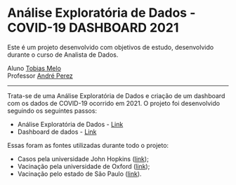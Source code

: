 # **Análise Exploratória de Dados** - COVID-19 DASHBOARD 2021

Este é um projeto desenvolvido com objetivos de estudo, desenvolvido durante o curso de Analista de Dados.<br>

Aluno [Tobias Melo](https://www.linkedin.com/in/tobias-melow/)<br>
Professor [André Perez](https://www.linkedin.com/in/andremarcosperez/)

---

Trata-se de uma Análise Exploratória de Dados e criação de um dashboard com os dados de COVID-19 ocorrido em 2021.
O projeto foi desenvolvido seguindo os seguintes passos:

  * Análise Exploratória de Dados - [Link](https://www.kaggle.com/code/tobiasmelo/dashboard-covid-19-2021)
  * Dashboard de dados - [Link](https://datastudio.google.com/reporting/7d2a284b-02d6-46ca-816c-5f6084ed6a30)

Essas foram as fontes utilizadas durante todo o projeto:

  * Casos pela universidade John Hopkins ([link](https://github.com/CSSEGISandData/COVID-19/tree/master/csse_covid_19_data/csse_covid_19_daily_reports));
  * Vacinação pela universidade de Oxford ([link](https://covid.ourworldindata.org/data/owid-covid-data.csv));
  * Vacinação pelo estado de São Paulo ([link](https://github.com/wcota/covid19br-vac)).
